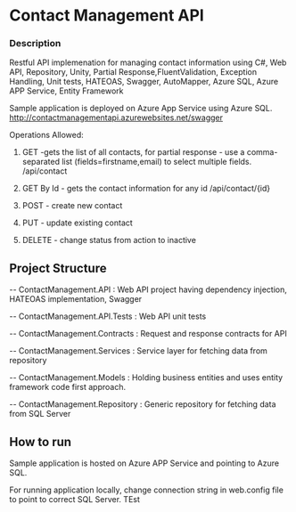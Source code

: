 # Contact Management API

### Description

Restful API implemenation for managing contact information using C#, Web API, Repository, Unity, Partial Response,FluentValidation, Exception Handling, Unit tests, HATEOAS, Swagger, AutoMapper, Azure SQL, Azure APP Service, Entity Framework

Sample application is deployed on Azure App Service using Azure SQL.
http://contactmanagementapi.azurewebsites.net/swagger

Operations Allowed:
1. GET -gets the list of all contacts, for partial response - use a comma-separated list (fields=firstname,email) to select multiple fields.
/api/contact

2. GET By Id - gets the contact information for any id
/api/contact/{id}

3. POST - create new contact

4. PUT - update existing contact

5. DELETE - change status from action to inactive 

## Project Structure

-- ContactManagement.API : Web API project having dependency injection, HATEOAS implementation, Swagger

-- ContactManagement.API.Tests : Web API unit tests

-- ContactManagement.Contracts : Request and response contracts for API

-- ContactManagement.Services : Service layer for fetching data from repository 

-- ContactManagement.Models : Holding business entities and uses entity framework code first approach.

-- ContactManagement.Repository : Generic repository for fetching data from SQL Server

## How to run 

Sample application is hosted on Azure APP Service and pointing to Azure SQL.

For running application locally, change connection string in web.config file to point to correct SQL Server.
 TEst
